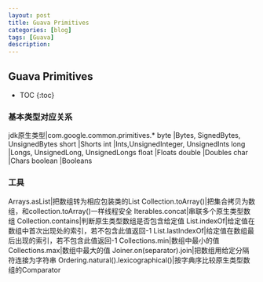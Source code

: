 ```yaml
---
layout: post
title: Guava Primitives
categories: [blog]
tags: [Guava]
description: 
---
```


## Guava Primitives

* TOC
{:toc}

### 基本类型对应关系

jdk原生类型|com.google.common.primitives.*
byte	|Bytes, SignedBytes, UnsignedBytes
short	|Shorts
int	        |Ints,UnsignedInteger, UnsignedInts
long	|Longs, UnsignedLong, UnsignedLongs
float	|Floats
double	|Doubles
char	|Chars
boolean	|Booleans

### 工具

Arrays.asList|把数组转为相应包装类的List
Collection.toArray()|把集合拷贝为数组，和collection.toArray()一样线程安全
Iterables.concat|串联多个原生类型数组
Collection.contains|判断原生类型数组是否包含给定值
List.indexOf|给定值在数组中首次出现处的索引，若不包含此值返回-1
List.lastIndexOf|给定值在数组最后出现的索引，若不包含此值返回-1
Collections.min|数组中最小的值
Collections.max|数组中最大的值
Joiner.on(separator).join|把数组用给定分隔符连接为字符串
Ordering.natural().lexicographical()|按字典序比较原生类型数组的Comparator